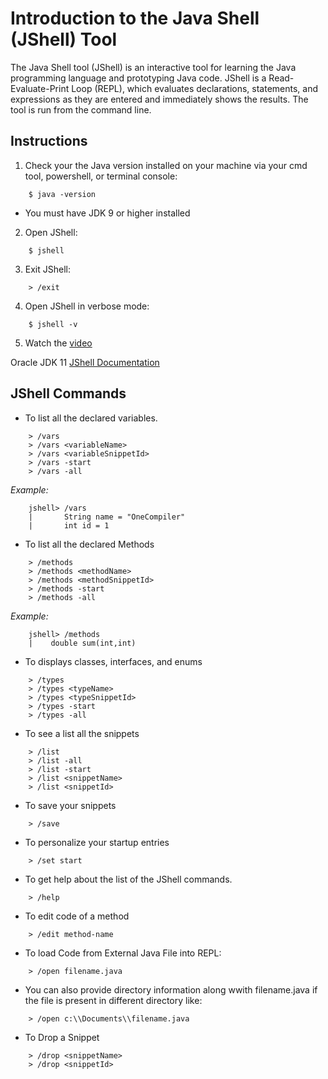 # Introduction to the Java Shell (JShell) Tool
The Java Shell tool (JShell) is an interactive tool for learning the Java programming language and prototyping Java code. JShell is a Read-Evaluate-Print Loop (REPL), which evaluates declarations, statements, and expressions as they are entered and immediately shows the results. The tool is run from the command line.

## Instructions
1. Check your the Java version installed on your machine via your cmd tool, powershell, or terminal console: 
```
    $ java -version
```
* You must have JDK 9 or higher installed
2. Open JShell: 
```
    $ jshell
```
3. Exit JShell:
```
    > /exit
```
4. Open JShell in verbose mode:
```
    $ jshell -v
```
5. Watch the [video]()

Oracle JDK 11 [JShell Documentation](https://docs.oracle.com/en/java/javase/11/jshell/introduction-jshell.html)


## JShell Commands
* To list all the declared variables.
```
    > /vars
    > /vars <variableName>
    > /vars <variableSnippetId>
    > /vars -start
    > /vars -all
```
*Example:*
```
    jshell> /vars
    |       String name = "OneCompiler"
    |       int id = 1
```
* To list all the declared Methods
```
    > /methods
    > /methods <methodName>
    > /methods <methodSnippetId>
    > /methods -start
    > /methods -all
```
*Example:*
```
    jshell> /methods
    |    double sum(int,int)
```
* To displays classes, interfaces, and enums
```
    > /types
    > /types <typeName>
    > /types <typeSnippetId>
    > /types -start
    > /types -all
```
* To see a list all the snippets
```
    > /list
    > /list -all
    > /list -start
    > /list <snippetName>
    > /list <snippetId>
```
* To save your snippets
```
    > /save
```
* To personalize your startup entries
```
    > /set start
```
* To get help about the list of the JShell commands.
```
    > /help
```
* To edit code of a method
```
    > /edit method-name
```
* To load Code from External Java File into REPL:
```
    > /open filename.java
```
* You can also provide directory information along wwith filename.java if the file is present in different directory like:
```
    > /open c:\\Documents\\filename.java
```
* To Drop a Snippet
```
    > /drop <snippetName>
    > /drop <snippetId> 
```
